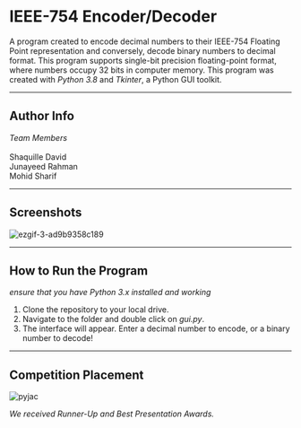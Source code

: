 # IEEE-754 Encoder/Decoder

A program created to encode decimal numbers to their IEEE-754 Floating Point representation and conversely, decode binary numbers to decimal format. This program supports single-bit precision floating-point format, where numbers occupy 32 bits in computer memory. This program was created with *Python 3.8* and *Tkinter*, a Python GUI toolkit.

---

Author Info
---
*Team Members*\
\
Shaquille David\
Junayeed Rahman\
Mohid Sharif

---
Screenshots
---
![ezgif-3-ad9b9358c189](https://user-images.githubusercontent.com/47598577/104774099-0f3d4b80-5744-11eb-8728-036a36aa6135.gif)

---

How to Run the Program
---

*ensure that you have Python 3.x installed and working*
1. Clone the repository to your local drive.
2. Navigate to the folder and double click on *gui.py*.
3. The interface will appear. Enter a decimal number to encode, or a binary number to decode!

---

Competition Placement
---
![pyjac](https://user-images.githubusercontent.com/47598577/104853815-51e05e80-58d1-11eb-95fd-0e0896f8b674.png)

*We received Runner-Up and Best Presentation Awards.* 
